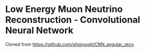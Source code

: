 # Low Energy Muon Neutrino Reconstruction - Convolutional Neural Network
Cloned from https://github.com/shiqiyugit/CNN_angular_reco

